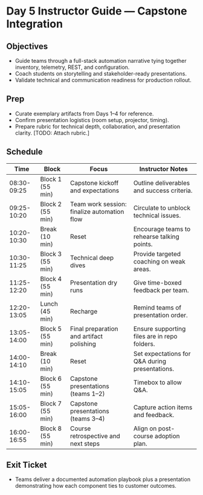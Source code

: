 # Day 5 Instructor Guide — Capstone Integration

## Objectives
- Guide teams through a full-stack automation narrative tying together inventory, telemetry, REST, and configuration.
- Coach students on storytelling and stakeholder-ready presentations.
- Validate technical and communication readiness for production rollout.

## Prep
- Curate exemplary artifacts from Days 1–4 for reference.
- Confirm presentation logistics (room setup, projector, timing).
- Prepare rubric for technical depth, collaboration, and presentation clarity. [TODO: Attach rubric.]

## Schedule
| Time | Block | Focus | Instructor Notes |
| --- | --- | --- | --- |
| 08:30-09:25 | Block 1 (55 min) | Capstone kickoff and expectations | Outline deliverables and success criteria. |
| 09:25-10:20 | Block 2 (55 min) | Team work session: finalize automation flow | Circulate to unblock technical issues. |
| 10:20-10:30 | Break (10 min) | Reset | Encourage teams to rehearse talking points. |
| 10:30-11:25 | Block 3 (55 min) | Technical deep dives | Provide targeted coaching on weak areas. |
| 11:25-12:20 | Block 4 (55 min) | Presentation dry runs | Give time-boxed feedback per team. |
| 12:20-13:05 | Lunch (45 min) | Recharge | Remind teams of presentation order. |
| 13:05-14:00 | Block 5 (55 min) | Final preparation and artifact polishing | Ensure supporting files are in repo folders. |
| 14:00-14:10 | Break (10 min) | Reset | Set expectations for Q&A during presentations. |
| 14:10-15:05 | Block 6 (55 min) | Capstone presentations (teams 1–2) | Timebox to allow Q&A. |
| 15:05-16:00 | Block 7 (55 min) | Capstone presentations (teams 3–4) | Capture action items and feedback. |
| 16:00-16:55 | Block 8 (55 min) | Course retrospective and next steps | Align on post-course adoption plan. |

## Exit Ticket
- Teams deliver a documented automation playbook plus a presentation demonstrating how each component ties to customer outcomes.
